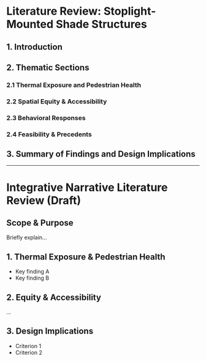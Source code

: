 # Literature Review: Stoplight-Mounted Shade Structures

## 1. Introduction

## 2. Thematic Sections
### 2.1 Thermal Exposure and Pedestrian Health
### 2.2 Spatial Equity & Accessibility
### 2.3 Behavioral Responses
### 2.4 Feasibility & Precedents

## 3. Summary of Findings and Design Implications

---

# Integrative Narrative Literature Review (Draft)

## Scope & Purpose
Briefly explain…

## 1. Thermal Exposure & Pedestrian Health
- Key finding A
- Key finding B

## 2. Equity & Accessibility
…

## 3. Design Implications
- Criterion 1
- Criterion 2
